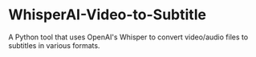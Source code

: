 # WhisperAI-Video-to-Subtitle
A Python tool that uses OpenAI's Whisper to convert video/audio files to subtitles in various formats.
